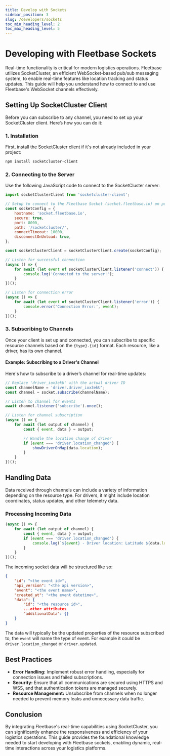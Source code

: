 ```yaml
---
title: Develop with Sockets
sidebar_position: 3
slug: /developers/sockets
toc_min_heading_level: 2
toc_max_heading_level: 5
---
```


# Developing with Fleetbase Sockets

Real-time functionality is critical for modern logistics operations. Fleetbase utilizes SocketCluster, an efficient WebSocket-based pub/sub messaging system, to enable real-time features like location tracking and status updates. This guide will help you understand how to connect to and use Fleetbase's WebSocket channels effectively.

## Setting Up SocketCluster Client

Before you can subscribe to any channel, you need to set up your SocketCluster client. Here’s how you can do it:

### 1. Installation

First, install the SocketCluster client if it's not already included in your project:

```bash
npm install socketcluster-client
```

### 2. Connecting to the Server

Use the following JavaScript code to connect to the SocketCluster server:

```javascript
import socketClusterClient from 'socketcluster-client';

// Setup to connect to the Fleetbase Socket (socket.fleetbase.io) on port 8000
const socketConfig = {
    hostname: 'socket.fleetbase.io',
    secure: true,
    port: 8000,
    path: '/socketcluster/',
    connectTimeout: 10000,
    disconnectOnUnload: true,
};

const socketClusterClient = socketClusterClient.create(socketConfig);

// Listen for successful connection
(async () => {
    for await (let event of socketClusterClient.listener('connect')) {
        console.log('Connected to the server!');
    }
})();

// Listen for connection error
(async () => {
    for await (let event of socketClusterClient.listener('error')) {
        console.error('Connection Error:', event);
    }
})();
```

### 3. Subscribing to Channels

Once your client is set up and connected, you can subscribe to specific resource channels based on the `{type}.{id}` format. Each resource, like a driver, has its own channel.

#### Example: Subscribing to a Driver's Channel

Here's how to subscribe to a driver’s channel for real-time updates:

```javascript
// Replace 'driver_iox3ekU' with the actual driver ID
const channelName = 'driver.driver_iox3ekU';
const channel = socket.subscribe(channelName);

// Listen to channel for events
await channel.listener('subscribe').once();

// Listen for channel subscription
(async () => {
    for await (let output of channel) {
        const { event, data } = output;

        // Handle the location change of driver
        if (event === 'driver.location_changed') {
            showDriverOnMap(data.location);
        }
    }
})();
```

## Handling Data

Data received through channels can include a variety of information depending on the resource type. For drivers, it might include location coordinates, status updates, and other telemetry data.

### Processing Incoming Data

```javascript
(async () => {
    for await (let output of channel) {
        const { event, data } = output;
        if (event === 'driver.location_changed') {
            console.log(`${event} - Driver location: Latitude ${data.location.coordinates[0]}, Longitude ${data.location.coordinates[1]}`);
        }
    }
})();
```

The incoming socket data will be structured like so:

```json
{
    "id": "<the event id>",
    "api_version": "<the api version>",
    "event": "<the event name>",
    "created_at": "<the event datetime>",
    "data": {
        "id": "<the resource id>",
        ...other attributes
        "additionalData": {}
    }
}
```

The data will typically be the updated properties of the resource subscribed to, the `event` will name the type of event. For example it could be `driver.location_changed` or `driver.updated`.

## Best Practices

-   **Error Handling:** Implement robust error handling, especially for connection issues and failed subscriptions.
-   **Security:** Ensure that all communications are secured using HTTPS and WSS, and that authentication tokens are managed securely.
-   **Resource Management:** Unsubscribe from channels when no longer needed to prevent memory leaks and unnecessary data traffic.

## Conclusion

By integrating Fleetbase's real-time capabilities using SocketCluster, you can significantly enhance the responsiveness and efficiency of your logistics operations. This guide provides the foundational knowledge needed to start developing with Fleetbase sockets, enabling dynamic, real-time interactions across your logistics platforms.
